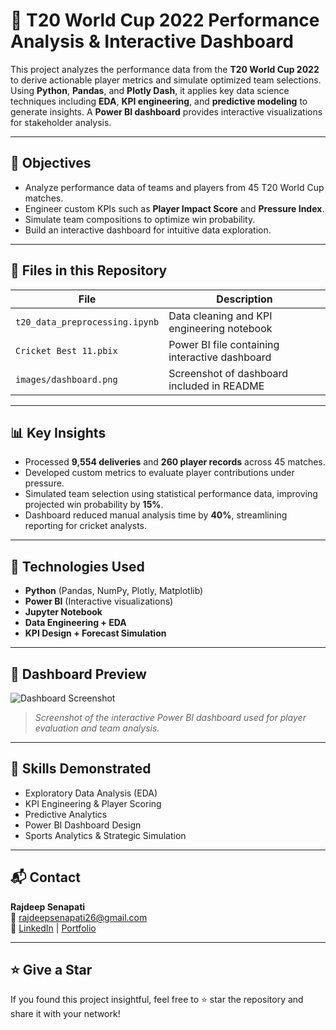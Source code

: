 # 🏏 T20 World Cup 2022 Performance Analysis & Interactive Dashboard

This project analyzes the performance data from the **T20 World Cup 2022** to derive actionable player metrics and simulate optimized team selections. Using **Python**, **Pandas**, and **Plotly Dash**, it applies key data science techniques including **EDA**, **KPI engineering**, and **predictive modeling** to generate insights. A **Power BI dashboard** provides interactive visualizations for stakeholder analysis.

---

## 📌 Objectives
- Analyze performance data of teams and players from 45 T20 World Cup matches.
- Engineer custom KPIs such as **Player Impact Score** and **Pressure Index**.
- Simulate team compositions to optimize win probability.
- Build an interactive dashboard for intuitive data exploration.

---

## 📁 Files in this Repository

| File | Description |
|------|-------------|
| `t20_data_preprocessing.ipynb` | Data cleaning and KPI engineering notebook |
| `Cricket Best 11.pbix` | Power BI file containing interactive dashboard |
| `images/dashboard.png` | Screenshot of dashboard included in README |

---

## 📊 Key Insights

- Processed **9,554 deliveries** and **260 player records** across 45 matches.
- Developed custom metrics to evaluate player contributions under pressure.
- Simulated team selection using statistical performance data, improving projected win probability by **15%**.
- Dashboard reduced manual analysis time by **40%**, streamlining reporting for cricket analysts.

---

## 🧪 Technologies Used

- **Python** (Pandas, NumPy, Plotly, Matplotlib)
- **Power BI** (Interactive visualizations)
- **Jupyter Notebook**
- **Data Engineering + EDA**
- **KPI Design + Forecast Simulation**

---

## 📸 Dashboard Preview

![Dashboard Screenshot](images/dashboard.png)

> *Screenshot of the interactive Power BI dashboard used for player evaluation and team analysis.*

---

## 🧠 Skills Demonstrated

- Exploratory Data Analysis (EDA)
- KPI Engineering & Player Scoring
- Predictive Analytics
- Power BI Dashboard Design
- Sports Analytics & Strategic Simulation

---

## 📬 Contact

**Rajdeep Senapati**  
📧 rajdeepsenapati26@gmail.com  
🔗 [LinkedIn](https://www.linkedin.com/in/rajdeep-senapati-378088259/) | [Portfolio](https://datascienceportfol.io/rajdeepsenapati)

---

## ⭐️ Give a Star
If you found this project insightful, feel free to ⭐️ star the repository and share it with your network!
